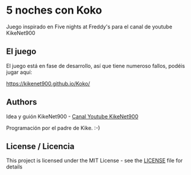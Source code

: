 
# 5 noches con Koko

Juego inspirado en Five nights at Freddy's para el canal de youtube KikeNet900

## El juego

El juego está en fase de desarrollo, así que tiene numeroso fallos, podéis jugar aquí:

https://kikenet900.github.io/Koko/

## Authors

Idea y guión KikeNet900 - [Canal Youtube KikeNet900](https://www.youtube.com/channel/UCftKkIpHVOaERHjkq8qnAdQ)

Programación por el padre de Kike. :-)

## License / Licencia

This project is licensed under the MIT License - see the [LICENSE](LICENSE) file for details

